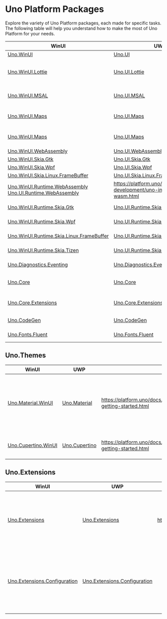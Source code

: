 # Uno Platform Packages

Explore the variety of Uno Platform packages, each made for specific tasks. The following table will help you understand how to make the most of Uno Platform for your needs.

| WinUI                                                                     | UWP                                                                 | Documentation                                           | Description                                                                                                           |
|---------------------------------------------------------------------------|---------------------------------------------------------------------|---------------------------------------------------------|-----------------------------------------------------------------------------------------------------------------------|
| [Uno.WinUI](https://www.nuget.org/packages/Uno.WinUI)                     | [Uno.UI](https://www.nuget.org/packages/Uno.UI)                     | https://docs.platform.uno                               | The main Uno Platform package.                                                                                        |
| [Uno.WinUI.Lottie](https://www.nuget.org/packages/Uno.WinUI.Lottie)       | [Uno.UI.Lottie](https://www.nuget.org/packages/Uno.UI.Lottie)       | https://platform.uno/docs/articles/features/Lottie.html | Support for Lottie on Uno.WinUI. This is the Uno-compatible version of the package `Microsoft.Toolkit.Uwp.UI.Lottie`. |
| [Uno.WinUI.MSAL](https://www.nuget.org/packages/Uno.WinUI.MSAL) | [Uno.UI.MSAL](https://www.nuget.org/packages/Uno.UI.MSAL) |  | Provides the extensions to MSAL (Microsoft.Identity.Client) for an Uno Platform application. |
| [Uno.WinUI.Maps](https://www.nuget.org/packages/Uno.WinUI.Maps) | [Uno.UI.Maps](https://www.nuget.org/packages/Uno.UI.Maps) |  | Provides the ability for Uno Platform based apps to use the MapControl. |
| [Uno.WinUI.Maps](https://www.nuget.org/packages/Uno.WinUI.Maps) | [Uno.UI.Maps](https://www.nuget.org/packages/Uno.UI.Maps) |  | Provides the ability for Uno Platform based apps to use the MapControl. |
| [Uno.WinUI.WebAssembly](https://www.nuget.org/packages/Uno.WinUI.WebAssembly) | [Uno.UI.WebAssembly](https://www.nuget.org/packages/Uno.UI.WebAssembly) |  |  |
| [Uno.WinUI.Skia.Gtk](https://www.nuget.org/packages/Uno.WinUI.Skia.Gtk) | [Uno.UI.Skia.Gtk](https://www.nuget.org/packages/Uno.UI.Skia.Gtk) |  |  |
| [Uno.WinUI.Skia.Wpf](https://www.nuget.org/packages/Uno.WinUI.Skia.Wpf) | [Uno.UI.Skia.Wpf](https://www.nuget.org/packages/Uno.UI.Skia.Wpf) |  |  |
| [Uno.WinUI.Skia.Linux.FrameBuffer](https://www.nuget.org/packages/Uno.WinUI.Skia.Linux.FrameBuffer) | [Uno.UI.Skia.Linux.FrameBuffer](https://www.nuget.org/packages/Uno.UI.Skia.Linux.FrameBuffer) |  |  |
| [Uno.WinUI.Runtime.WebAssembly](https://www.nuget.org/packages/Uno.WinUI.Runtime.WebAssembly) [Uno.UI.Runtime.WebAssembly](https://www.nuget.org/packages/Uno.UI.Runtime.WebAssembly) | https://platform.uno/docs/articles/uno-development/uno-internals-wasm.html | Provides platform support for WebAssembly in Uno Platform projects. |
| [Uno.WinUI.Runtime.Skia.Gtk](https://www.nuget.org/packages/Uno.WinUI.Runtime.Skia.Gtk) | [Uno.UI.Runtime.Skia.Gtk](https://www.nuget.org/packages/Uno.UI.Runtime.Skia.Gtk) | https://platform.uno/docs/articles/features/using-skia-gtk.html | Provides platform support for Skia in Uno Platform projects. |
| [Uno.WinUI.Runtime.Skia.Wpf](https://www.nuget.org/packages/Uno.WinUI.Runtime.Skia.Wpf) | [Uno.UI.Runtime.Skia.Wpf](https://www.nuget.org/packages/Uno.UI.Runtime.Skia.Wpf) | https://platform.uno/docs/articles/features/using-skia-wpf.html | Provides platform support for Skia in Uno Platform projects. |
| [Uno.WinUI.Runtime.Skia.Linux.FrameBuffer](https://www.nuget.org/packages/Uno.WinUI.Runtime.Skia.Linux.FrameBuffer) | [Uno.UI.Runtime.Skia.Linux.FrameBuffer](https://www.nuget.org/packages/Uno.UI.Runtime.Skia.Linux.FrameBuffer) | https://platform.uno/docs/articles/features/using-linux-framebuffer.html | Provides platform support for Skia in Uno Platform projects. |
| [Uno.WinUI.Runtime.Skia.Tizen](https://www.nuget.org/packages/Uno.WinUI.Runtime.Tizen) | [Uno.UI.Runtime.Skia.Tizen](https://www.nuget.org/packages/Uno.UI.Runtime.Skia.Tizen) |  | Provides platform support for Tizen in Uno Platform projects. |
| [Uno.Diagnostics.Eventing](https://www.nuget.org/packages/Uno.Diagnostics.Eventing) | [Uno.Diagnostics.Eventing](https://www.nuget.org/packages/Uno.Diagnostics.Eventing) |  | The Uno Diagnostics for Eventing library. |
| [Uno.Core](https://www.nuget.org/packages/Uno.Core) | [Uno.Core](https://www.nuget.org/packages/Uno.Core) |  | Provides a set of helpers and extension methods used to accelerate development. |
| [Uno.Core.Extensions](https://www.nuget.org/packages/Uno.Core.Extensions) | [Uno.Core.Extensions](https://www.nuget.org/packages/Uno.Core.Extensions) |  | Provides a set of helpers and extension methods used to accelerate development. |
| [Uno.CodeGen](https://www.nuget.org/packages/Uno.CodeGen) | [Uno.CodeGen](https://www.nuget.org/packages/Uno.CodeGen) |  | Provides tooling for code generation. |
| [Uno.Fonts.Fluent](https://www.nuget.org/packages/Uno.Fonts.Fluent) | [Uno.Fonts.Fluent](https://www.nuget.org/packages/Uno.Fonts.Fluent) |  | Uno Platform Fluent Font (Windows 11 iconography). |

## Uno.Themes

| WinUI                                                                     | UWP                                                                 | Documentation                                                                             | Description                                                                                                           |
|---------------------------------------------------------------------------|---------------------------------------------------------------------|-------------------------------------------------------------------------------------------|-----------------------------------------------------------------------------------------------------------------------|
| [Uno.Material.WinUI](https://www.nuget.org/packages/Uno.Material.WinUI)   | [Uno.Material](https://www.nuget.org/packages/Uno.Material)         | https://platform.uno/docs/articles/external/uno.themes/doc/material-getting-started.html  | Library designed to help with the use of Material Design 3 by Google in Uno Platform.                                 |
| [Uno.Cupertino.WinUI](https://www.nuget.org/packages/Uno.Cupertino.WinUI) | [Uno.Cupertino](https://www.nuget.org/packages/Uno.Cupertino)       | https://platform.uno/docs/articles/external/uno.themes/doc/cupertino-getting-started.html | Uno package for Cupertino by Google. | Library designed to help with the use of Cupertino - Human Interface by Apple. |

## Uno.Extensions

| WinUI                                                                     | UWP                                                                 | Documentation                                                                             | Description                                                                                                           |
|---------------------------------------------------------------------------|---------------------------------------------------------------------|-------------------------------------------------------------------------------------------|-----------------------------------------------------------------------------------------------------------------------|
| [Uno.Extensions](https://www.nuget.org/packages/Uno.Extensions)   | [Uno.Extensions](https://www.nuget.org/packages/Uno.Extensions)         | https://platform.uno/docs/articles/external/uno.extensions/doc/ExtensionsOverview.html | Extensions to accelerate your application development with Uno Platform, UWP and WinUI. |
| [Uno.Extensions.Configuration](https://www.nuget.org/packages/Uno.Extensions.Configuration)   | [Uno.Extensions.Configuration](https://www.nuget.org/packages/Uno.Extensions.Configuration)         |  | Configuration Extensions for reading configuration and writing settings for the Uno Platform, UWP and WinUI. |
